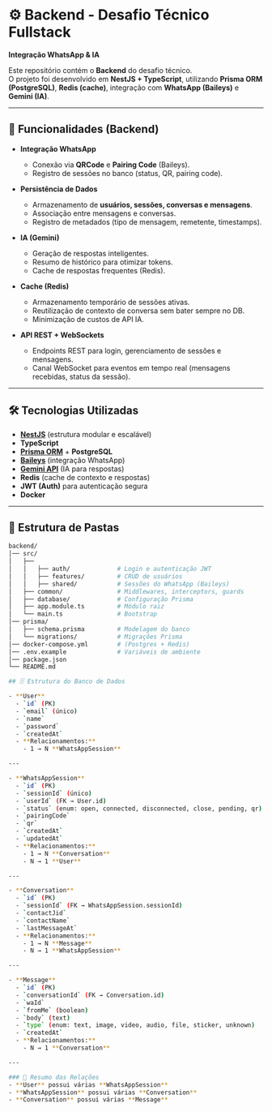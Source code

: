 # ⚙️ Backend - Desafio Técnico Fullstack
**Integração WhatsApp & IA**  

Este repositório contém o **Backend** do desafio técnico.  
O projeto foi desenvolvido em **NestJS + TypeScript**, utilizando **Prisma ORM (PostgreSQL)**, **Redis (cache)**, integração com **WhatsApp (Baileys)** e **Gemini (IA)**.

---

## 📌 Funcionalidades (Backend)

- **Integração WhatsApp**
  - Conexão via **QRCode** e **Pairing Code** (Baileys).
  - Registro de sessões no banco (status, QR, pairing code).

- **Persistência de Dados**
  - Armazenamento de **usuários, sessões, conversas e mensagens**.
  - Associação entre mensagens e conversas.
  - Registro de metadados (tipo de mensagem, remetente, timestamps).

- **IA (Gemini)**
  - Geração de respostas inteligentes.
  - Resumo de histórico para otimizar tokens.
  - Cache de respostas frequentes (Redis).

- **Cache (Redis)**
  - Armazenamento temporário de sessões ativas.
  - Reutilização de contexto de conversa sem bater sempre no DB.
  - Minimização de custos de API IA.

- **API REST + WebSockets**
  - Endpoints REST para login, gerenciamento de sessões e mensagens.
  - Canal WebSocket para eventos em tempo real (mensagens recebidas, status da sessão).

---

## 🛠️ Tecnologias Utilizadas

- **[NestJS](https://nestjs.com/)** (estrutura modular e escalável)
- **TypeScript**
- **[Prisma ORM](https://www.prisma.io/)** + **PostgreSQL**
- **[Baileys](https://github.com/WhiskeySockets/Baileys)** (integração WhatsApp)
- **[Gemini API](https://ai.google.dev/)** (IA para respostas)
- **Redis** (cache de contexto e respostas)
- **JWT (Auth)** para autenticação segura
- **Docker** 

---

## 📂 Estrutura de Pastas

```bash
backend/
│── src/
│   ├── 
│   │   ├── auth/             # Login e autenticação JWT
│   │   ├── features/         # CRUD de usuários
│   │   ├── shared/           # Sessões do WhatsApp (Baileys) 
│   ├── common/               # Middlewares, interceptors, guards
│   ├── database/             # Configuração Prisma
│   ├── app.module.ts         # Módulo raiz
│   └── main.ts               # Bootstrap
│── prisma/
│   ├── schema.prisma         # Modelagem do banco
│   └── migrations/           # Migrações Prisma
│── docker-compose.yml        # (Postgres + Redis)
│── .env.example              # Variáveis de ambiente
│── package.json
└── README.md

## 🗄️ Estrutura do Banco de Dados

- **User**
  - `id` (PK)
  - `email` (único)
  - `name`
  - `password`
  - `createdAt`
  - **Relacionamentos:**
    - 1 → N **WhatsAppSession**

---

- **WhatsAppSession**
  - `id` (PK)
  - `sessionId` (único)
  - `userId` (FK → User.id)
  - `status` (enum: open, connected, disconnected, close, pending, qr)
  - `pairingCode`
  - `qr`
  - `createdAt`
  - `updatedAt`
  - **Relacionamentos:**
    - 1 → N **Conversation**
    - N → 1 **User**

---

- **Conversation**
  - `id` (PK)
  - `sessionId` (FK → WhatsAppSession.sessionId)
  - `contactJid`
  - `contactName`
  - `lastMessageAt`
  - **Relacionamentos:**
    - 1 → N **Message**
    - N → 1 **WhatsAppSession**

---

- **Message**
  - `id` (PK)
  - `conversationId` (FK → Conversation.id)
  - `waId`
  - `fromMe` (boolean)
  - `body` (text)
  - `type` (enum: text, image, video, audio, file, sticker, unknown)
  - `createdAt`
  - **Relacionamentos:**
    - N → 1 **Conversation**

---

### 🔗 Resumo das Relações
- **User** possui várias **WhatsAppSession**  
- **WhatsAppSession** possui várias **Conversation**  
- **Conversation** possui várias **Message**  
